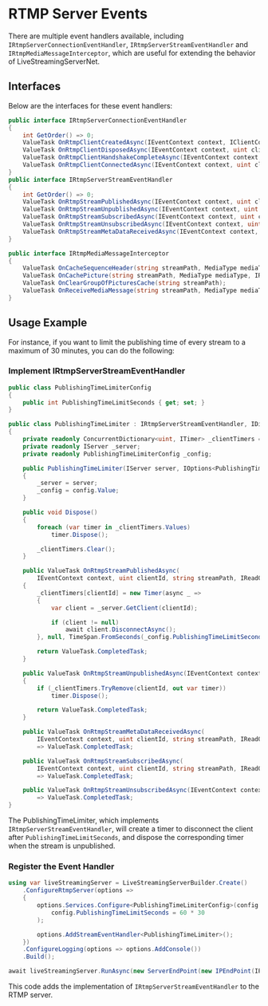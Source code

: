 # RTMP Server Events

There are multiple event handlers available, including `IRtmpServerConnectionEventHandler`, `IRtmpServerStreamEventHandler` and `IRtmpMediaMessageInterceptor`, which are useful for extending the behavior of LiveStreamingServerNet.

## Interfaces

Below are the interfaces for these event handlers:

```cs
public interface IRtmpServerConnectionEventHandler
{
    int GetOrder() => 0;
    ValueTask OnRtmpClientCreatedAsync(IEventContext context, IClientControl client);
    ValueTask OnRtmpClientDisposedAsync(IEventContext context, uint clientId);
    ValueTask OnRtmpClientHandshakeCompleteAsync(IEventContext context, uint clientId);
    ValueTask OnRtmpClientConnectedAsync(IEventContext context, uint clientId, IReadOnlyDictionary<string, object> commandObject, IReadOnlyDictionary<string, object>? arguments);
}
public interface IRtmpServerStreamEventHandler
{
    int GetOrder() => 0;
    ValueTask OnRtmpStreamPublishedAsync(IEventContext context, uint clientId, string streamPath, IReadOnlyDictionary<string, string> streamArguments);
    ValueTask OnRtmpStreamUnpublishedAsync(IEventContext context, uint clientId, string streamPath);
    ValueTask OnRtmpStreamSubscribedAsync(IEventContext context, uint clientId, string streamPath, IReadOnlyDictionary<string, string> streamArguments);
    ValueTask OnRtmpStreamUnsubscribedAsync(IEventContext context, uint clientId, string streamPath);
    ValueTask OnRtmpStreamMetaDataReceivedAsync(IEventContext context, uint clientId, string streamPath, IReadOnlyDictionary<string, object> metaData);
}

public interface IRtmpMediaMessageInterceptor
{
    ValueTask OnCacheSequenceHeader(string streamPath, MediaType mediaType, byte[] sequenceHeader);
    ValueTask OnCachePicture(string streamPath, MediaType mediaType, IRentedBuffer rentedBuffer, uint timestamp);
    ValueTask OnClearGroupOfPicturesCache(string streamPath);
    ValueTask OnReceiveMediaMessage(string streamPath, MediaType mediaType, IRentedBuffer rentedBuffer, uint timestamp, bool isSkippable);
}
```

## Usage Example

For instance, if you want to limit the publishing time of every stream to a maximum of 30 minutes, you can do the following:

### Implement IRtmpServerStreamEventHandler

```cs
public class PublishingTimeLimiterConfig
{
    public int PublishingTimeLimitSeconds { get; set; }
}

public class PublishingTimeLimiter : IRtmpServerStreamEventHandler, IDisposable
{
    private readonly ConcurrentDictionary<uint, ITimer> _clientTimers = new();
    private readonly IServer _server;
    private readonly PublishingTimeLimiterConfig _config;

    public PublishingTimeLimiter(IServer server, IOptions<PublishingTimeLimiterConfig> config)
    {
        _server = server;
        _config = config.Value;
    }

    public void Dispose()
    {
        foreach (var timer in _clientTimers.Values)
            timer.Dispose();

        _clientTimers.Clear();
    }

    public ValueTask OnRtmpStreamPublishedAsync(
        IEventContext context, uint clientId, string streamPath, IReadOnlyDictionary<string, string> streamArguments)
    {
        _clientTimers[clientId] = new Timer(async _ =>
        {
            var client = _server.GetClient(clientId);

            if (client != null)
                await client.DisconnectAsync();
        }, null, TimeSpan.FromSeconds(_config.PublishingTimeLimitSeconds), Timeout.InfiniteTimeSpan);

        return ValueTask.CompletedTask;
    }

    public ValueTask OnRtmpStreamUnpublishedAsync(IEventContext context, uint clientId, string streamPath)
    {
        if (_clientTimers.TryRemove(clientId, out var timer))
            timer.Dispose();

        return ValueTask.CompletedTask;
    }

    public ValueTask OnRtmpStreamMetaDataReceivedAsync(
        IEventContext context, uint clientId, string streamPath, IReadOnlyDictionary<string, object> metaData)
        => ValueTask.CompletedTask;

    public ValueTask OnRtmpStreamSubscribedAsync(
        IEventContext context, uint clientId, string streamPath, IReadOnlyDictionary<string, string> streamArguments)
        => ValueTask.CompletedTask;

    public ValueTask OnRtmpStreamUnsubscribedAsync(IEventContext context, uint clientId, string streamPath)
        => ValueTask.CompletedTask;
}
```

The PublishingTimeLimiter, which implements `IRtmpServerStreamEventHandler`, will create a timer to disconnect the client after `PublishingTimeLimitSeconds`, and dispose the corresponding timer when the stream is unpublished.

### Register the Event Handler

```cs
using var liveStreamingServer = LiveStreamingServerBuilder.Create()
    .ConfigureRtmpServer(options =>
    {
        options.Services.Configure<PublishingTimeLimiterConfig>(config =>
            config.PublishingTimeLimitSeconds = 60 * 30
        );

        options.AddStreamEventHandler<PublishingTimeLimiter>();
    })
    .ConfigureLogging(options => options.AddConsole())
    .Build();

await liveStreamingServer.RunAsync(new ServerEndPoint(new IPEndPoint(IPAddress.Any, 1935), false));
```

This code adds the implementation of `IRtmpServerStreamEventHandler` to the RTMP server.
